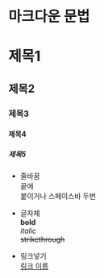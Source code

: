 # 마크다운 문법

# 제목1
## 제목2
### 제목3
#### 제목4
##### 제목5

* 줄바꿈  
끝에 <br> 붙이거나 스페이스바 두번  

* 글자체  
**bold**<br>
_italic_  
~~strikethrough~~

* 링크넣기  
[링크 이름](www.naver.com)
